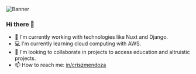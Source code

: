 ![Banner](https://media.licdn.com/dms/image/D5616AQEHjKYGclvhuw/profile-displaybackgroundimage-shrink_350_1400/0/1677193038623?e=1682553600&v=beta&t=2OPOoEkx_wOrRBoZT5XjlNYJ4FyE8gYJPlv7S8b9mg4)

### Hi there 👋

- 🚀 I'm currently working with technologies like Nuxt and Django.
- 💻 I'm currently learning cloud computing with AWS.
- 👯 I'm looking to collaborate in projects to access education and altruistic projects.
- 📫 How to reach me: [in/criszmendoza](https://www.linkedin.com/in/criszmendoza/)
